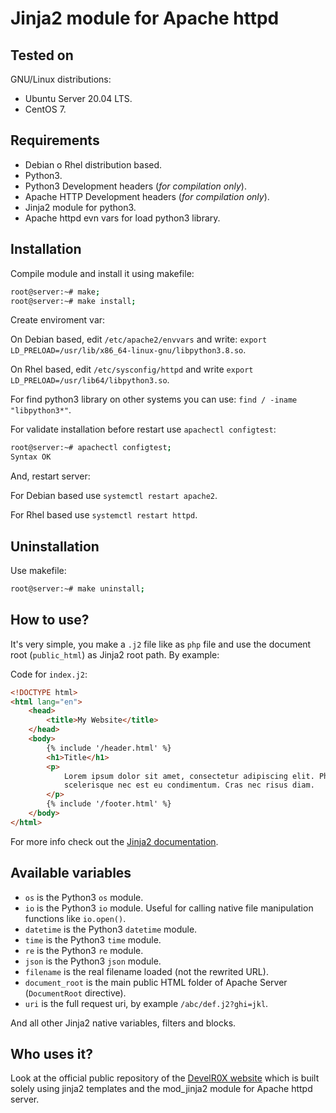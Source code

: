 # Jinja2 module for Apache httpd

## Tested on

GNU/Linux distributions:

- Ubuntu Server 20.04 LTS.
- CentOS 7.


## Requirements

- Debian o Rhel distribution based.
- Python3.
- Python3 Development headers (*for compilation only*).
- Apache HTTP Development headers (*for compilation only*).
- Jinja2 module for python3.
- Apache httpd evn vars for load python3 library.


## Installation

Compile module and install it using makefile:

```bash
root@server:~# make;
root@server:~# make install;
```

Create enviroment var:

On Debian based, edit `/etc/apache2/envvars` and write:
`export LD_PRELOAD=/usr/lib/x86_64-linux-gnu/libpython3.8.so`.

On Rhel based, edit `/etc/sysconfig/httpd` and write
`export LD_PRELOAD=/usr/lib64/libpython3.so`.

For find python3 library on other systems you can use:
`find / -iname "libpython3*"`.

For validate installation before restart use `apachectl configtest`:

```bash
root@server:~# apachectl configtest;
Syntax OK
```

And, restart server:

For Debian based use `systemctl restart apache2`.

For Rhel based use  `systemctl restart httpd`.


## Uninstallation

Use makefile:

```bash
root@server:~# make uninstall;
```


## How to use?

It's very simple, you make a `.j2` file like as `php` file and use the document
root (`public_html`) as Jinja2 root path. By example:

Code for `index.j2`:

```html
<!DOCTYPE html>
<html lang="en">
    <head>
        <title>My Website</title>
    </head>
    <body>
        {% include '/header.html' %}
        <h1>Title</h1>
        <p>
            Lorem ipsum dolor sit amet, consectetur adipiscing elit. Phasellus
            scelerisque nec est eu condimentum. Cras nec risus diam.
        </p>
        {% include '/footer.html' %}
    </body>
</html>
```

For more info check out the [Jinja2 documentation](https://jinja.palletsprojects.com/en/3.0.x/templates/).

## Available variables

- `os` is the Python3 `os` module.
- `io` is the Python3 `io` module. Useful for calling native file manipulation functions like `io.open()`.
- `datetime` is the Python3 `datetime` module.
- `time` is the Python3 `time` module.
- `re` is the Python3 `re` module.
- `json` is the Python3 `json` module.
- `filename` is the real filename loaded (not the rewrited URL).
- `document_root` is the main public HTML folder of Apache Server (`DocumentRoot` directive).
- `uri` is the full request uri, by example `/abc/def.j2?ghi=jkl`.

And all other Jinja2 native variables, filters and blocks.


## Who uses it?

Look at the official public repository of the 
[DevelR0X website](https://github.com/DevelR0X/develrox.com) which is built
solely using jinja2 templates and the mod_jinja2 module for Apache httpd server.